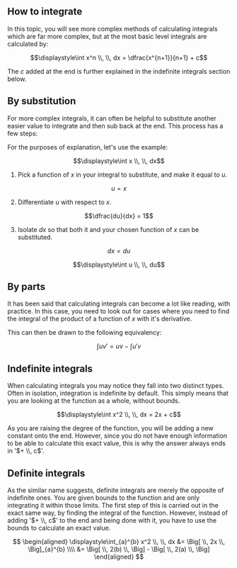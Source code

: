 ## How to integrate

In this topic, you will see more complex methods of calculating integrals which are far more complex, but at the most basic level integrals are calculated by:

$$\displaystyle\int x^n \\, \\, dx = \dfrac{x^{n+1}}{n+1} + c$$

The $c$ added at the end is further explained in the indefinite integrals section below.

## By substitution

For more complex integrals, it can often be helpful to substitute another easier value to integrate and then sub back at the end. This process has a few steps:

For the purposes of explanation, let's use the example:

$$\displaystyle\int x \\, \\, dx$$

1. Pick a function of $x$ in your integral to substitute, and make it equal to $u$.

$$u = x$$

2. Differentiate $u$ with respect to $x$.

$$\dfrac{du}{dx} = 1$$

3. Isolate $dx$ so that both it and your chosen function of $x$ can be substituted.

$$dx = du$$

$$\displaystyle\int u \\, \\, du$$

## By parts

It has been said that calculating integrals can become a lot like reading, with practice. In this case, you need to look out for cases where you need to find the integral of the product of a function of $x$ with it's derivative.

This can then be drawn to the following equivalency:

$$\displaystyle\int uv' = uv - \displaystyle\int u'v$$

## Indefinite integrals

When calculating integrals you may notice they fall into two distinct types. Often in isolation, integration is indefinite by default. This simply means that you are looking at the function as a whole, without bounds.

$$\displaystyle\int x^2 \\, \\, dx = 2x + c$$

As you are raising the degree of the function, you will be adding a new constant onto the end. However, since you do not have enough information to be able to calculate this exact value, this is why the answer always ends in '$+ \\, c$'.

## Definite integrals

As the similar name suggests, definite integrals are merely the opposite of indefinite ones. You are given bounds to the function and are only integrating it within those limits. The first step of this is carried out in the exact same way, by finding the integral of the function. However, instead of adding '$+ \\, c$' to the end and being done with it, you have to use the bounds to calculate an exact value.

$$
\begin{aligned}
\displaystyle\int_{a}^{b} x^2 \\, \\, dx &= \Big[ \\, 2x \\, \Big]_{a}^{b} \\\\
&= \Big[ \\, 2(b) \\, \Big] - \Big[ \\, 2(a) \\, \Big]
\end{aligned}
$$

<!-- ## Proper & inproper intrgrals -->
